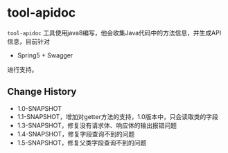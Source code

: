 # tool-apidoc

`tool-apidoc` 工具使用java8编写，他会收集Java代码中的方法信息，并生成API信息，目前针对

- Spring5 + Swagger

进行支持。

## Change History

- 1.0-SNAPSHOT
- 1.1-SNAPSHOT，增加对getter方法的支持，1.0版本中，只会读取类的字段
- 1.3-SNAPSHOT，修复没有请求体、响应体的输出报错问题
- 1.4-SNAPSHOT，修复字段查询不到的问题
- 1.5-SNAPSHOT，修复父类字段查询不到的问题

